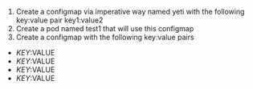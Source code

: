 1. Create a configmap via imperative way named yeti with the following key:value pair key1:value2
2. Create a pod named test1 that will use this configmap
3. Create a configmap with the following key:value pairs
  - $KEY:$VALUE
  - $KEY:$VALUE
  - $KEY:$VALUE
  - $KEY:$VALUE

